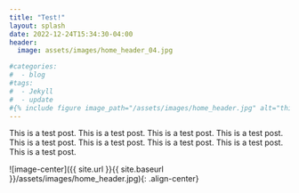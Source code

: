 ```yaml
---
title: "Test!"
layout: splash
date: 2022-12-24T15:34:30-04:00
header:
  image: assets/images/home_header_04.jpg

#categories:
#  - blog
#tags:
#  - Jekyll
#  - update
#{% include figure image_path="/assets/images/home_header.jpg" alt="this is a placeholder image" %}
---
```


This is a test post. This is a test post. This is a test post. This is a test post. This is a test post. This is a test post. This is a test post. This is a test post. This is a test post. 



![image-center]({{ site.url }}{{ site.baseurl }}/assets/images/home_header.jpg){: .align-center}